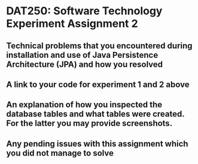 # DAT250: Software Technology Experiment Assignment 2


Technical problems that you encountered during installation and use of Java Persistence Architecture (JPA) and how you resolved
- 

A link to your code for experiment 1 and 2 above
-

An explanation of how you inspected the database tables and what tables were created. For the latter you may provide screenshots.
- 

Any pending issues with this assignment which you did not manage to solve
- 
